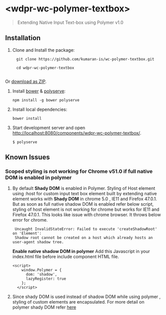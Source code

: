 # &lt;wdpr-wc-polymer-textbox&gt;

> Extending Native Input Text-box using Polymer v1.0



## Installation

1. Clone and Install the package:

```
	 git clone https://github.com/kumaran-is/wc-polymer-textbox.git

   	 cd wdpr-wc-polymer-textbox
	
```

Or [download as ZIP](https://github.com/disney/wdpr-wc-polymer-textbox/archive/master.zip).


1. Install [bower](http://bower.io/) & [polyserve](https://npmjs.com/polyserve):

    ```
    npm install -g bower polyserve
    ```

2. Install local dependencies:

    ```
    bower install
    ```

3. Start development server and open [http://localhost:8080/components/wdpr-wc-polymer-textbox/](http://localhost:8080/components/wdpr-wc-polymer-textbox/).

    ```
    $ polyserve
    ```

## Known Issues

### Scoped styling is not working for Chrome v51.0 if full native DOM is enabled in polymer 

1. By default **Shady DOM** is enabled in Polymer. Styling of Host element using :host for custom input text box element built by extending native element works with **Shady DOM**  in chrome 5.0 , IE11 and Firefox 47.0.1.  But as soon as full native shadow DOM is enabled refer below script, styling of host element is not working for chrome but works for  IE11 and Firefox 47.0.1. This looks like issue with chrome browser. It throws below error for chrome.

		Uncaught InvalidStateError: Failed to execute 'createShadowRoot' on 'Element': 
		Shadow root cannot be created on a host which already hosts an user-agent shadow tree.

	 **Enable native shadow DOM in polymer** 
	  Add this Javascript in your index.html file before include component HTML file.
	 
	 ```JS
	 <script>
	     window.Polymer = {
	       dom: 'shadow',
	       lazyRegister: true
	     };
	   </script>
	 ```


2. Since shady DOM is used instead of shadow DOM while using polymer , styling of custom elements are encapsulated.  For more detail on polymer shady DOM refer [here](https://www.polymer-project.org/1.0/blog/shadydom)